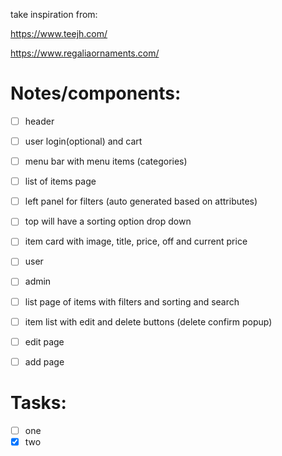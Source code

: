 take inspiration from:

https://www.teejh.com/

https://www.regaliaornaments.com/

# Notes/components:
- [ ] header
 - [ ] user login(optional) and cart
- [ ] menu bar with menu items (categories)
- [ ] list of items page
 - [ ] left panel for filters (auto generated based on attributes)
 - [ ] top will have a sorting option drop down
 - [ ] item card with image, title, price, off and current price
- [ ] user
- [ ] admin
 - [ ] list page of items with filters and sorting and search
  - [ ] item list with edit and delete buttons (delete confirm popup)
 - [ ] edit page
 - [ ] add page



# Tasks:
- [ ] one
- [x] two

